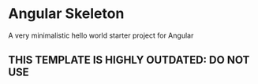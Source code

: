 # Angular Skeleton
A very minimalistic hello world starter project for Angular


## THIS TEMPLATE IS HIGHLY OUTDATED: DO NOT USE
